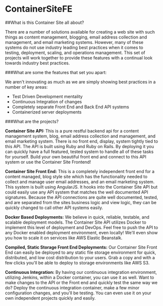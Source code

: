 ContainerSiteFE
===============

##What is this Container Site all about?

There are a number of solutions available for creating a web site with such things as content management, blogging, email address collection and management, and email marketing systems. However, many of these systems do not use industry leading best practices when it comes to testing, deployment, scaling, and operations management. This set of projects will work together to provide these features with a continual look towards industry best practices. 

###What are some the features that set you apart:

We aren't innovating as much as we are simply showing best practices in a number of key areas:

- Test Driven Development mentality
- Continuous Integration of changes
- Completely separate Front End and Back End API systems
- Containerized server deployments

###What are the projects?

**Container Site API:** This is a pure restful backend api for a content management system, blog, email address collection and management, and email marketing system. There is no front end, display, system tightly tied to this API. The API is built using Ruby and Ruby on Rails. By deploying it you can quickly have a full featured, tested system to handle all of these tasks for yourself. Build your own beautiful front end and connect to this API system or use the Container Site Frontend!

**Container Site Front End:** This is a completely independent front end for a content managed, blog style site which has the functionality needed to collect and manage user email addresses, and an email marketing system. This system is built using AngularJS. It hooks into the Container Site API but could easily use any API system that matches the well documented API signatures. Because the API connections are quite well documented, tested, and are separated from the sites business logic and view logic, they can be quickly changed to call other API systems easily.

**Docker Based Deployments:** We believe in quick, reliable, testable, and scalable deployment models. The Container Site API utilizes Docker to implement this level of deployment and DevOps. Feel free to push the API to any Docker enabled deployment environment, even locally! We'll even show you how to scale it on services like AWS Elastic Beanstalk.

**Compiled, Static Storage Front End Deployments:** Our Container Site Front End can easily be deployed to any static file storage environment for quick, distributed, and low cost distribution to your users. Grab a copy and with a few clicks you'll be able to deploy to storage environments like AWS S3.

**Continuous Integration:** By having our continuous integration environment, utilizing Jenkins, within a Docker container, you can use it as well. Want to make changes to the API or the Front end and quickly test the same way we do? Deploy the continuous integration container, make a few minor configuration changes, and you'll be testing. You can even use it on your own independent projects quickly and easily.



